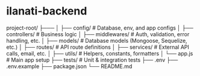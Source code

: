 # ilanati-backend

project-root/
├───
│   ├── config/          # Database, env, and app configs
│   ├── controllers/     # Business logic
│   ├── middlewares/     # Auth, validation, error handling, etc.
│   ├── models/          # Database models (Mongoose, Sequelize, etc.)
│   ├── routes/          # API route definitions
│   ├── services/        # External API calls, email, etc.
│   ├── utils/           # Helpers, constants, formatters
│   └── app.js           # Main app setup
├── tests/               # Unit & integration tests
├── .env
├── .env.example
├── package.json
└── README.md
